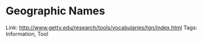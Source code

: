 # Geographic Names

Link: http://www.getty.edu/research/tools/vocabularies/tgn/index.html
Tags: Information, Tool